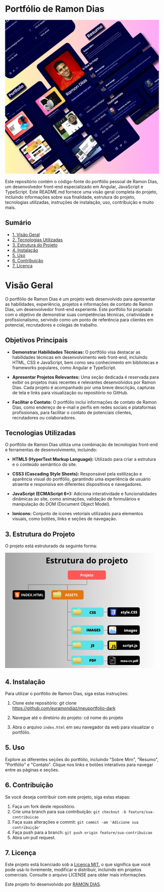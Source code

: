 # Portfólio de Ramon Dias

![preview img](assets/images/mockup.png)

Este repositório contém o código-fonte do portfólio pessoal de Ramon Dias, um desenvolvedor front-end especializado em Angular, JavaScript e TypeScript. Este README.md fornece uma visão geral completa do projeto, incluindo informações sobre sua finalidade, estrutura do projeto, tecnologias utilizadas, instruções de instalação, uso, contribuição e muito mais.

## Sumário

- [1. Visão Geral](#1-visão-geral)
- [2. Tecnologias Utilizadas](#2-tecnologias-utilizadas)
- [3. Estrutura do Projeto](#3-estrutura-do-projeto)
- [4. Instalação](#4-instalação)
- [5. Uso](#5-uso)
- [6. Contribuição](#6-contribuição)
- [7. Licença](#7-licença)

# Visão Geral

O portfólio de Ramon Dias é um projeto web desenvolvido para apresentar as habilidades, experiência, projetos e informações de contato de Ramon Dias, um desenvolvedor front-end experiente. Este portfólio foi projetado com o objetivo de demonstrar suas competências técnicas, criatividade e profissionalismo, servindo como um ponto de referência para clientes em potencial, recrutadores e colegas de trabalho.

## Objetivos Principais

- **Demonstrar Habilidades Técnicas:** O portfólio visa destacar as habilidades técnicas em desenvolvimento web front-end, incluindo HTML, CSS e JavaScript, bem como seu conhecimento em bibliotecas e frameworks populares, como Angular e TypeScript.

- **Apresentar Projetos Relevantes:** Uma seção dedicada é reservada para exibir os projetos mais recentes e relevantes desenvolvidos por Ramon Dias. Cada projeto é acompanhado por uma breve descrição, capturas de tela e links para visualização ou repositório no GitHub.

- **Facilitar o Contato:** O portfólio inclui informações de contato de Ramon Dias, como endereço de e-mail e perfis em redes sociais e plataformas profissionais, para facilitar o contato de potenciais clientes, recrutadores ou colaboradores.

## Tecnologias Utilizadas

O portfólio de Ramon Dias utiliza uma combinação de tecnologias front-end e ferramentas de desenvolvimento, incluindo:

- **HTML5 (HyperText Markup Language):** Utilizado para criar a estrutura e o conteúdo semântico do site.
  
- **CSS3 (Cascading Style Sheets):** Responsável pela estilização e aparência visual do portfólio, garantindo uma experiência de usuário atraente e responsiva em diferentes dispositivos e navegadores.
  
- **JavaScript (ECMAScript 6+):** Adiciona interatividade e funcionalidades dinâmicas ao site, como animações, validação de formulários e manipulação do DOM (Document Object Model).
  
- **Ionicons:** Conjunto de ícones vetoriais utilizados para elementos visuais, como botões, links e seções de navegação.

  
## 3. Estrutura do Projeto

O projeto está estruturado da seguinte forma:

![preview img](assets/images/estrutura.png)




## 4. Instalação

Para utilizar o portfólio de Ramon Dias, siga estas instruções:

1. Clone este repositório: git clone https://github.com/euramondiaz/meuportfolio-dark


2. Navegue até o diretório do projeto: cd nome do projeto


3. Abra o arquivo `index.html` em seu navegador da web para visualizar o portfólio.

## 5. Uso

Explore as diferentes seções do portfólio, incluindo "Sobre Mim", "Resumo", "Portfólio" e "Contato". Clique nos links e botões interativos para navegar entre as páginas e seções.

## 6. Contribuição

Se você deseja contribuir com este projeto, siga estas etapas:

1. Faça um fork deste repositório.
2. Crie uma branch para sua contribuição: `git checkout -b feature/sua-contribuicao`
3. Faça suas alterações e commit: `git commit -am 'Adicione sua contribuição'`
4. Faça push para a branch: `git push origin feature/sua-contribuicao`
5. Abra um pull request.

## 7. Licença

Este projeto está licenciado sob a [Licença MIT](LICENSE), o que significa que você pode usá-lo livremente, modificar e distribuir, incluindo em projetos comerciais. Consulte o arquivo LICENSE para obter mais informações.

Este projeto foi desenvolvido por [RAMON DIAS](https://github.com/euramondiaz).
 






